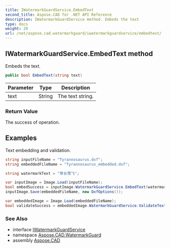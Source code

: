 ```yaml
---
title: IWatermarkGuardService.EmbedText
second_title: Aspose.CAD for .NET API Reference
description: IWatermarkGuardService method. Embeds the text
type: docs
weight: 20
url: /net/aspose.cad.watermarkguard/iwatermarkguardservice/embedtext/
---
```

## IWatermarkGuardService.EmbedText method

Embeds the text.

```csharp
public bool EmbedText(string text)
```

| Parameter | Type | Description |
| --- | --- | --- |
| text | String | The text string. |

### Return Value

The success of operation.

## Examples

Text embedding and validation.

```csharp
string inputFileName = "Tyrannosaurus.dxf";
string embeddedFileName = "Tyrannosaurus_embedded.dxf";

string watermarkText = "草长莺飞";

var inputImage = Image.Load(inputFileName);
bool embedSuccess = inputImage.WatermarkGuardService.EmbedText(watermarkText);
inputImage.Save(embeddedFileName, new DxfOptions());

var embeddedImage = Image.Load(embeddedFileName);
bool validateSuccess = embeddedImage.WatermarkGuardService.ValidateText(watermarkText);
```

### See Also

* interface [IWatermarkGuardService](../)
* namespace [Aspose.CAD.WatermarkGuard](../../../aspose.cad.watermarkguard/)
* assembly [Aspose.CAD](../../../)


